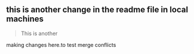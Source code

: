 
## this is  another change in the readme file in local machines
> This is another

making changes here.to test merge conflicts


